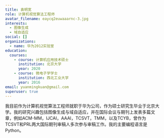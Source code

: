 ```yaml
---
title: 袁明宽
role: 计算机视觉算法工程师
avatar_filename: eaycq2euwaaarnc-3.jpg
interests:
  - 图像生成
  - 域自适应
social: []
organizations:
  - name: 华为2012实验室
education:
  courses:
    - course: 计算机应用技术硕士
      institution: 北京大学
      year: 2020
    - course: 微电子学学士
      institution: 西北工业大学
      year: 2016
email: yuanmingkuan@gmail.com
superuser: true
---
```

我目前作为计算机视觉算法工程师就职于华为公司，作为硕士研究生毕业于北京大学。我的研究兴趣包括图像生成与域自适应，并在国际会议与期刊上发表多篇文章，例如ACM-MM，IJCAI，AAAI，TCSVT，TMM，以及TCYB，曾作为TCSVT和PRL两大国际期刊审稿人多次参与审稿工作。我的主要编程语言是Python。